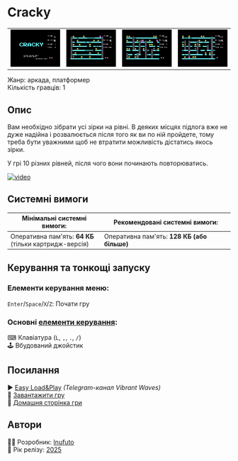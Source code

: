 # Cracky

| | | | |
| --- | --- | --- | --- |
|![screen1](screenshots/scrn_cracky_01.png)|![screen2](screenshots/scrn_cracky_02.png)|![screen3](screenshots/scrn_cracky_03.png)|![screen4](screenshots/scrn_cracky_04.png)|

Жанр: аркада, платформер  
Кількість гравців: 1

## Опис

Вам необхідно зібрати усі зірки на рівні. В деяких місцях підлога вже не дуже надійна і розвалюється після того як ви по ній пройдете, тому треба бути уважними щоб не втратити можливість дістатись якось зірки.  

У грі 10 різних рівней, після чого вони починають повторюватись.

[![video](https://img.youtube.com/vi/X3HscAbpSAw/0.jpg)](https://www.youtube.com/watch?v=X3HscAbpSAw)

## Системні вимоги

|Мінімальні системні вимоги:|Рекомендовані системні вимоги:|
|---------------------------|------------------------------|
|Оперативна пам'ять: **64 КБ**<br>(тільки картридж-версія)|Оперативна пам'ять: **128 КБ (або більше)**|  

## Керування та тонкощі запуску
### Елементи керування меню:

`Enter`/`Space`/`X`/`Z`: Почати гру  

### Основні [елементи керування](../controllers.md):
⌨ Клавіатура (`L`, `,`, `.`, `/`)  
🕹 Вбудований джойстик  

## Посилання

▶ [Easy Load&Play](https://t.me/EP128k_Load_n_Play/805) *(Telegram-канал Vibrant Waves)*  
💾 [Завантажити гру]()  
🏡 [Домашня сторінка гри](http://inufuto.web.fc2.com/8bit/cracky/#ep64)

## Автори
👨‍💻 Розробник: [Inufuto](../../community/inufuto.md)  
📅 Рік релізу: [2025](../release_years/2025.md)  